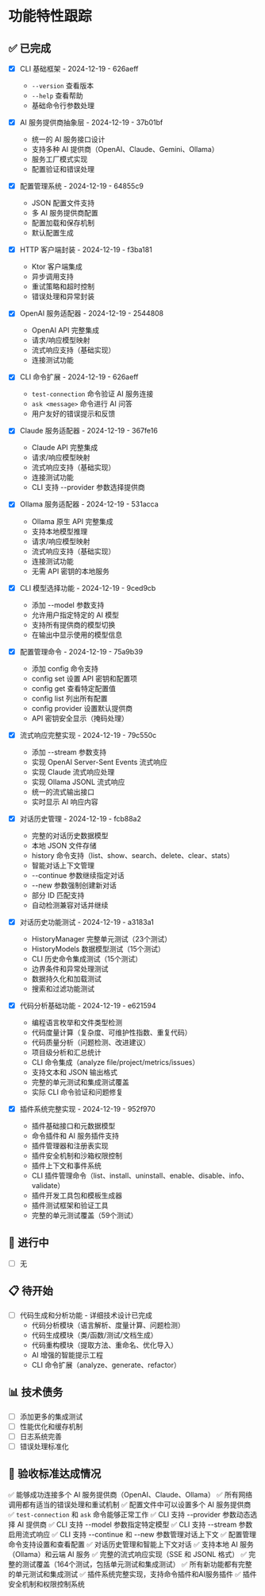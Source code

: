 # 功能特性跟踪

## ✅ 已完成
- [x] CLI 基础框架 - 2024-12-19 - 626aeff
  - `--version` 查看版本
  - `--help` 查看帮助
  - 基础命令行参数处理

- [x] AI 服务提供商抽象层 - 2024-12-19 - 37b01bf
  - 统一的 AI 服务接口设计
  - 支持多种 AI 提供商（OpenAI、Claude、Gemini、Ollama）
  - 服务工厂模式实现
  - 配置验证和错误处理

- [x] 配置管理系统 - 2024-12-19 - 64855c9
  - JSON 配置文件支持
  - 多 AI 服务提供商配置
  - 配置加载和保存机制
  - 默认配置生成

- [x] HTTP 客户端封装 - 2024-12-19 - f3ba181
  - Ktor 客户端集成
  - 异步调用支持
  - 重试策略和超时控制
  - 错误处理和异常封装

- [x] OpenAI 服务适配器 - 2024-12-19 - 2544808
  - OpenAI API 完整集成
  - 请求/响应模型映射
  - 流式响应支持（基础实现）
  - 连接测试功能

- [x] CLI 命令扩展 - 2024-12-19 - 626aeff
  - `test-connection` 命令验证 AI 服务连接
  - `ask <message>` 命令进行 AI 问答
  - 用户友好的错误提示和反馈

- [x] Claude 服务适配器 - 2024-12-19 - 367fe16
  - Claude API 完整集成
  - 请求/响应模型映射
  - 流式响应支持（基础实现）
  - 连接测试功能
  - CLI 支持 --provider 参数选择提供商

- [x] Ollama 服务适配器 - 2024-12-19 - 531acca
  - Ollama 原生 API 完整集成
  - 支持本地模型推理
  - 请求/响应模型映射
  - 流式响应支持（基础实现）
  - 连接测试功能
  - 无需 API 密钥的本地服务

- [x] CLI 模型选择功能 - 2024-12-19 - 9ced9cb
  - 添加 --model 参数支持
  - 允许用户指定特定的 AI 模型
  - 支持所有提供商的模型切换
  - 在输出中显示使用的模型信息

- [x] 配置管理命令 - 2024-12-19 - 75a9b39
  - 添加 config 命令支持
  - config set 设置 API 密钥和配置项
  - config get 查看特定配置值
  - config list 列出所有配置
  - config provider 设置默认提供商
  - API 密钥安全显示（掩码处理）

- [x] 流式响应完整实现 - 2024-12-19 - 79c550c
  - 添加 --stream 参数支持
  - 实现 OpenAI Server-Sent Events 流式响应
  - 实现 Claude 流式响应处理
  - 实现 Ollama JSONL 流式响应
  - 统一的流式输出接口
  - 实时显示 AI 响应内容

- [x] 对话历史管理 - 2024-12-19 - fcb88a2
  - 完整的对话历史数据模型
  - 本地 JSON 文件存储
  - history 命令支持（list、show、search、delete、clear、stats）
  - 智能对话上下文管理
  - --continue 参数继续指定对话
  - --new 参数强制创建新对话
  - 部分 ID 匹配支持
  - 自动检测兼容对话并继续

- [x] 对话历史功能测试 - 2024-12-19 - a3183a1
  - HistoryManager 完整单元测试（23个测试）
  - HistoryModels 数据模型测试（15个测试）
  - CLI 历史命令集成测试（15个测试）
  - 边界条件和异常处理测试
  - 数据持久化和加载测试
  - 搜索和过滤功能测试

- [x] 代码分析基础功能 - 2024-12-19 - e621594
  - 编程语言枚举和文件类型检测
  - 代码度量计算（复杂度、可维护性指数、重复代码）
  - 代码质量分析（问题检测、改进建议）
  - 项目级分析和汇总统计
  - CLI 命令集成（analyze file/project/metrics/issues）
  - 支持文本和 JSON 输出格式
  - 完整的单元测试和集成测试覆盖
  - 实际 CLI 命令验证和问题修复

- [x] 插件系统完整实现 - 2024-12-19 - 952f970
  - 插件基础接口和元数据模型
  - 命令插件和 AI 服务插件支持
  - 插件管理器和注册表实现
  - 插件安全机制和沙箱权限控制
  - 插件上下文和事件系统
  - CLI 插件管理命令（list、install、uninstall、enable、disable、info、validate）
  - 插件开发工具包和模板生成器
  - 插件测试框架和验证工具
  - 完整的单元测试覆盖（59个测试）

## 🚧 进行中
- [ ] 无

## 📋 待开始
- [ ] 代码生成和分析功能 - 详细技术设计已完成
  - 代码分析模块（语言解析、度量计算、问题检测）
  - 代码生成模块（类/函数/测试/文档生成）
  - 代码重构模块（提取方法、重命名、优化导入）
  - AI 增强的智能提示工程
  - CLI 命令扩展（analyze、generate、refactor）

## 📊 技术债务
- [ ] 添加更多的集成测试
- [ ] 性能优化和缓存机制
- [ ] 日志系统完善
- [ ] 错误处理标准化

## 🎯 验收标准达成情况
✅ 能够成功连接多个 AI 服务提供商（OpenAI、Claude、Ollama）
✅ 所有网络调用都有适当的错误处理和重试机制
✅ 配置文件中可以设置多个 AI 服务提供商
✅ `test-connection` 和 `ask` 命令能够正常工作
✅ CLI 支持 --provider 参数动态选择 AI 提供商
✅ CLI 支持 --model 参数指定特定模型
✅ CLI 支持 --stream 参数启用流式响应
✅ CLI 支持 --continue 和 --new 参数管理对话上下文
✅ 配置管理命令支持设置和查看配置
✅ 对话历史管理和智能上下文对话
✅ 支持本地 AI 服务（Ollama）和云端 AI 服务
✅ 完整的流式响应实现（SSE 和 JSONL 格式）
✅ 完整的测试覆盖（164个测试，包括单元测试和集成测试）
✅ 所有新功能都有完整的单元测试和集成测试
✅ 插件系统完整实现，支持命令插件和AI服务插件
✅ 插件安全机制和权限控制系统